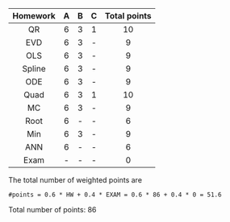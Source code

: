 

| Homework | A | B | C | Total points|
|:--------:|:-:|:-:|:-:|:-----------:|
| QR| 6 | 3 | 1 | 10 |
| EVD | 6 | 3 | - | 9 |
| OLS | 6 | 3 | - | 9 |
| Spline | 6 | 3 | - | 9 |
| ODE | 6 | 3 | - | 9 |
| Quad | 6 | 3 | 1 | 10 |
| MC | 6 | 3 | - | 9 |
| Root | 6 | - | - | 6 |
| Min | 6 | 3 | - | 9 |
| ANN | 6 | - | - | 6 |
| Exam | - | - | - | 0 |

The total number of weighted points are

    #points = 0.6 * HW + 0.4 * EXAM = 0.6 * 86 + 0.4 * 0 = 51.6

Total number of points: 86

